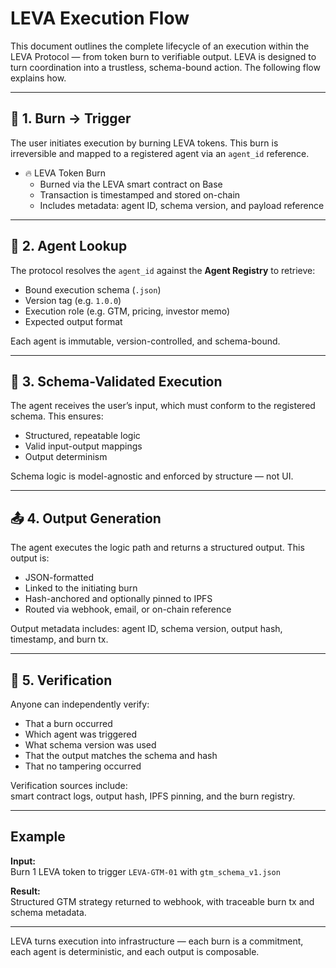 # LEVA Execution Flow

This document outlines the complete lifecycle of an execution within the LEVA Protocol — from token burn to verifiable output. LEVA is designed to turn coordination into a trustless, schema-bound action. The following flow explains how.

---

## 🔁 1. Burn → Trigger

The user initiates execution by burning LEVA tokens. This burn is irreversible and mapped to a registered agent via an `agent_id` reference.

- 🔥 LEVA Token Burn
  - Burned via the LEVA smart contract on Base
  - Transaction is timestamped and stored on-chain
  - Includes metadata: agent ID, schema version, and payload reference

---

## 🧠 2. Agent Lookup

The protocol resolves the `agent_id` against the **Agent Registry** to retrieve:

- Bound execution schema (`.json`)
- Version tag (e.g. `1.0.0`)
- Execution role (e.g. GTM, pricing, investor memo)
- Expected output format

Each agent is immutable, version-controlled, and schema-bound.

---

## 🧩 3. Schema-Validated Execution

The agent receives the user’s input, which must conform to the registered schema. This ensures:

- Structured, repeatable logic  
- Valid input-output mappings  
- Output determinism  

Schema logic is model-agnostic and enforced by structure — not UI.

---

## 📤 4. Output Generation

The agent executes the logic path and returns a structured output. This output is:

- JSON-formatted  
- Linked to the initiating burn  
- Hash-anchored and optionally pinned to IPFS  
- Routed via webhook, email, or on-chain reference

Output metadata includes: agent ID, schema version, output hash, timestamp, and burn tx.

---

## 🔎 5. Verification

Anyone can independently verify:

- That a burn occurred
- Which agent was triggered
- What schema version was used
- That the output matches the schema and hash
- That no tampering occurred

Verification sources include:  
smart contract logs, output hash, IPFS pinning, and the burn registry.

---

## Example

**Input:**  
Burn 1 LEVA token to trigger `LEVA-GTM-01` with `gtm_schema_v1.json`

**Result:**  
Structured GTM strategy returned to webhook, with traceable burn tx and schema metadata.

---

LEVA turns execution into infrastructure — each burn is a commitment, each agent is deterministic, and each output is composable.
